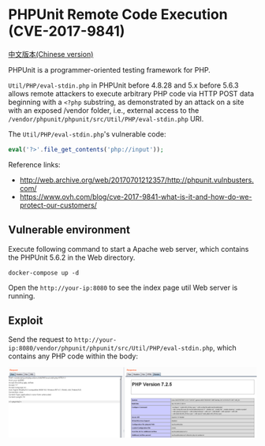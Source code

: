 # PHPUnit Remote Code Execution (CVE-2017-9841)

[中文版本(Chinese version)](README.zh-cn.md)

PHPUnit is a programmer-oriented testing framework for PHP.

`Util/PHP/eval-stdin.php` in PHPUnit before 4.8.28 and 5.x before 5.6.3 allows remote attackers to execute arbitrary PHP code via HTTP POST data beginning with a `<?php` substring, as demonstrated by an attack on a site with an exposed /vendor folder, i.e., external access to the `/vendor/phpunit/phpunit/src/Util/PHP/eval-stdin.php` URI.

The `Util/PHP/eval-stdin.php`'s vulnerable code:

```php
eval('?>'.file_get_contents('php://input'));
```

Reference links:

- http://web.archive.org/web/20170701212357/http://phpunit.vulnbusters.com/
- https://www.ovh.com/blog/cve-2017-9841-what-is-it-and-how-do-we-protect-our-customers/

## Vulnerable environment

Execute following command to start a Apache web server, which contains the PHPUnit 5.6.2 in the Web directory.

```
docker-compose up -d
```

Open the `http://your-ip:8080` to see the index page util Web server is running.

## Exploit

Send the request to `http://your-ip:8080/vendor/phpunit/phpunit/src/Util/PHP/eval-stdin.php`, which contains any PHP code within the body:

![](1.png)
